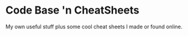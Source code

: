 # Code Base 'n CheatSheets

My own useful stuff plus some cool cheat sheets I made or found online.
